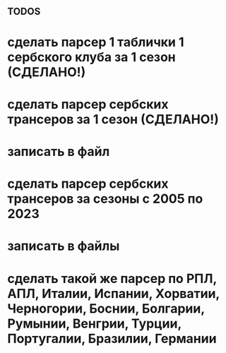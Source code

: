 ## TODOS

# сделать парсер 1 таблички 1 сербского клуба за 1 сезон (СДЕЛАНО!)
# сделать парсер сербских трансеров за 1 сезон (СДЕЛАНО!)
# записать в файл
# сделать парсер сербских трансеров за сезоны с 2005 по 2023
# записать в файлы

# сделать такой же парсер по РПЛ, АПЛ, Италии, Испании, Хорватии, Черногории, Боснии, Болгарии, Румынии, Венгрии, Турции, Португалии, Бразилии, Германии
